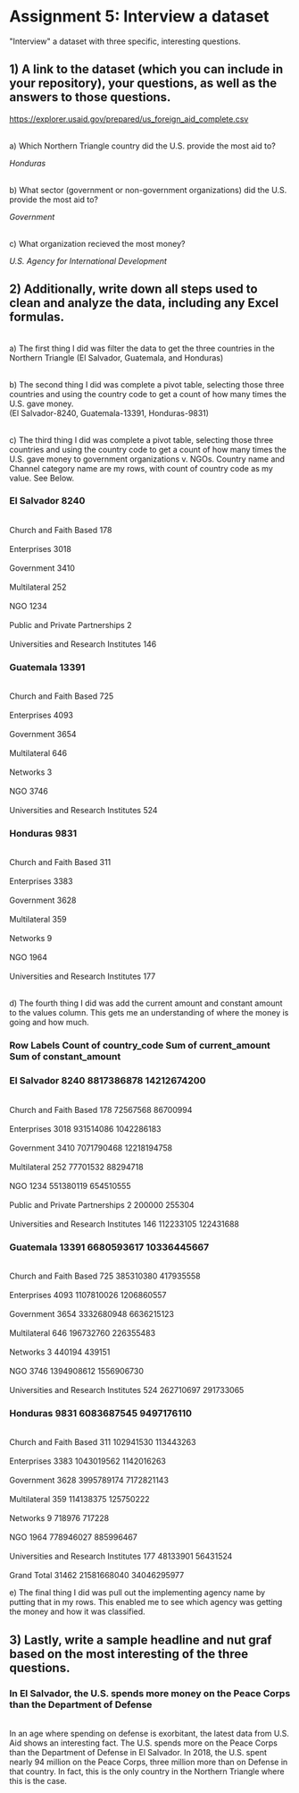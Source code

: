 # Assignment 5: Interview a dataset
"Interview" a dataset with three specific, interesting questions.

## 1) A link to the dataset (which you can include in your repository), your questions, as well as the answers to those questions.
https://explorer.usaid.gov/prepared/us_foreign_aid_complete.csv

<br> a) Which Northern Triangle country did the U.S. provide the most aid to? </br>

_Honduras_

<br> b) What sector (government or non-government organizations) did the U.S. provide the most aid to?  </br>

_Government_

<br> c) What organization recieved the most money? </br>

_U.S. Agency for International Development_

## 2) Additionally, write down all steps used to clean and analyze the data, including any Excel formulas.
 <br> a) The first thing I did was filter the data to get the three countries in the Northern Triangle (El Salvador, Guatemala, and Honduras) </br>

 <br> b) The second thing I did was complete a pivot table, selecting those three countries and using the country code to get a count of how many times the U.S. gave money.  
(El Salvador-8240, Guatemala-13391, Honduras-9831)  </br>

 <br> c) The third thing I did was complete a pivot table, selecting those three countries and using the country code to get a count of how many times the U.S. gave money to government organizations v. NGOs. 
Country name and Channel category name are my rows, with count of country code as my value. See Below.   </br>

### El Salvador	8240
 <br> Church and Faith Based	178  </br>
 <br> Enterprises	3018  </br>
 <br> Government	3410  </br>
 <br> Multilateral	252  </br>
 <br> NGO	1234  </br>
 <br> Public and Private Partnerships	2  </br>
 <br> Universities and Research Institutes	146   </br>
### Guatemala	13391
 <br> Church and Faith Based	725 </br>
 <br> Enterprises	4093 </br>
 <br> Government	3654 </br>
 <br> Multilateral	646 </br>
 <br> Networks	3 </br>
 <br> NGO	3746 </br>
 <br> Universities and Research Institutes	524 </br>
### Honduras	9831
<br> Church and Faith Based	311 </br>
<br> Enterprises	3383 </br> 
<br> Government	3628 </br>
<br> Multilateral	359 </br>
<br> Networks	9 </br>
<br> NGO	1964 </br>
<br> Universities and Research Institutes	177 </br>

<br> d) The fourth thing I did was add the current amount and constant amount to the values column. This gets me an understanding of where the money is going and how much. </br>

### Row Labels	Count of country_code	Sum of current_amount	Sum of constant_amount
### El Salvador	8240	8817386878	14212674200
<br> Church and Faith Based	178	72567568	86700994 </br>
<br> Enterprises	3018	931514086	1042286183 </br>
<br> Government	3410	7071790468	12218194758 </br>
<br> Multilateral	252	77701532	88294718 </br>
<br> NGO	1234	551380119	654510555 </br>
<br> Public and Private Partnerships	2	200000	255304 </br>
<br> Universities and Research Institutes	146	112233105	122431688 </br>
### Guatemala	13391	6680593617	10336445667
<br> Church and Faith Based	725	385310380	417935558 </br>
<br> Enterprises	4093	1107810026	1206860557 </br>
<br> Government	3654	3332680948	6636215123 </br>
<br> Multilateral	646	196732760	226355483 </br>
<br> Networks	3	440194	439151 </br>
<br> NGO	3746	1394908612	1556906730 </br>
<br> Universities and Research Institutes	524	262710697	291733065 </br>
### Honduras	9831	6083687545	9497176110 </br>
<br> Church and Faith Based	311	102941530	113443263 </br>
<br> Enterprises	3383	1043019562	1142016263 </br>
<br> Government	3628	3995789174	7172821143 </br>
<br> Multilateral	359	114138375	125750222 </br>
<br> Networks	9	718976	717228 </br>
<br> NGO	1964	778946027	885996467 </br>
<br> Universities and Research Institutes	177	48133901	56431524 </br>
<br> Grand Total	31462	21581668040	34046295977 </br>

e) The final thing I did was pull out the implementing agency name by putting that in my rows. This enabled me to see which agency was getting the money and how it was classified. 

## 3) Lastly, write a sample headline and nut graf based on the most interesting of the three questions. 

### In El Salvador, the U.S. spends more money on the Peace Corps than the Department of Defense
 
<br> In an age where spending on defense is exorbitant, the latest data from U.S. Aid shows an interesting fact. The U.S. spends more on the Peace Corps than the Department of Defense in El Salvador. In 2018, the U.S. spent nearly 94 million on the Peace Corps, three million more than on Defense in that country. In fact, this is the only country in the Northern Triangle where this is the case. </br>



